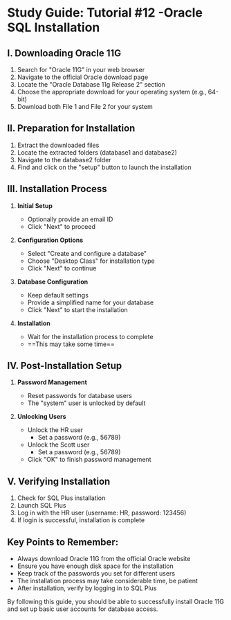 # Study Guide: Tutorial #12 -Oracle SQL Installation

## I. Downloading Oracle 11G

1. Search for "Oracle 11G" in your web browser
2. Navigate to the official Oracle download page
3. Locate the "Oracle Database 11g Release 2" section 
4. Choose the appropriate download for your operating system (e.g., 64-bit)
5. Download both File 1 and File 2 for your system

## II. Preparation for Installation

1. Extract the downloaded files
2. Locate the extracted folders (database1 and database2)
3. Navigate to the database2 folder
4. Find and click on the "setup" button to launch the installation 

## III. Installation Process

1. **Initial Setup**
   - Optionally provide an email ID
   - Click "Next" to proceed 

2. **Configuration Options**
   - Select "Create and configure a database"
   - Choose "Desktop Class" for installation type
   - Click "Next" to continue 

3. **Database Configuration**
   - Keep default settings
   - Provide a simplified name for your database
   - Click "Next" to start the installation

4. **Installation**
   - Wait for the installation process to complete
   - ==This may take some time== 

## IV. Post-Installation Setup

1. **Password Management**
   - Reset passwords for database users
   - The "system" user is unlocked by default 

2. **Unlocking Users**
   - Unlock the HR user
     * Set a password (e.g., 56789)
   - Unlock the Scott user
     * Set a password (e.g., 56789)
   - Click "OK" to finish password management 

## V. Verifying Installation

1. Check for SQL Plus installation
2. Launch SQL Plus
3. Log in with the HR user (username: HR, password: 123456)
4. If login is successful, installation is complete 

## Key Points to Remember:

- Always download Oracle 11G from the official Oracle website
- Ensure you have enough disk space for the installation
- Keep track of the passwords you set for different users
- The installation process may take considerable time, be patient
- After installation, verify by logging in to SQL Plus

By following this guide, you should be able to successfully install Oracle 11G and set up basic user accounts for database access.

